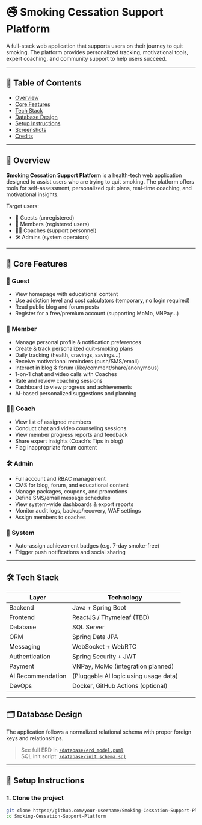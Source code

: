 # 🚭 Smoking Cessation Support Platform

A full-stack web application that supports users on their journey to quit smoking. The platform provides personalized tracking, motivational tools, expert coaching, and community support to help users succeed.

---

## 📌 Table of Contents

- [Overview](#overview)
- [Core Features](#core-features)
- [Tech Stack](#tech-stack)
- [Database Design](#database-design)
- [Setup Instructions](#setup-instructions)
- [Screenshots](#screenshots)
- [Credits](#credits)

---

## 🧠 Overview

**Smoking Cessation Support Platform** is a health-tech web application designed to assist users who are trying to quit smoking. The platform offers tools for self-assessment, personalized quit plans, real-time coaching, and motivational insights.

Target users:
- 🚶 Guests (unregistered)
- 👤 Members (registered users)
- 🧑‍🏫 Coaches (support personnel)
- 🛠️ Admins (system operators)

---

## 💎 Core Features

### 👤 Guest
- View homepage with educational content
- Use addiction level and cost calculators (temporary, no login required)
- Read public blog and forum posts
- Register for a free/premium account (supporting MoMo, VNPay...)

### 🙋 Member
- Manage personal profile & notification preferences
- Create & track personalized quit-smoking plans
- Daily tracking (health, cravings, savings...)
- Receive motivational reminders (push/SMS/email)
- Interact in blog & forum (like/comment/share/anonymous)
- 1-on-1 chat and video calls with Coaches
- Rate and review coaching sessions
- Dashboard to view progress and achievements
- AI-based personalized suggestions and planning

### 🧑‍🏫 Coach
- View list of assigned members
- Conduct chat and video counseling sessions
- View member progress reports and feedback
- Share expert insights (Coach’s Tips in blog)
- Flag inappropriate forum content

### 🛠️ Admin
- Full account and RBAC management
- CMS for blog, forum, and educational content
- Manage packages, coupons, and promotions
- Define SMS/email message schedules
- View system-wide dashboards & export reports
- Monitor audit logs, backup/recovery, WAF settings
- Assign members to coaches

### 🧠 System
- Auto-assign achievement badges (e.g. 7-day smoke-free)
- Trigger push notifications and social sharing

---

## 🛠️ Tech Stack

| Layer | Technology |
|-------|------------|
| Backend | Java + Spring Boot |
| Frontend | ReactJS / Thymeleaf (TBD) |
| Database | SQL Server |
| ORM | Spring Data JPA |
| Messaging | WebSocket + WebRTC |
| Authentication | Spring Security + JWT |
| Payment | VNPay, MoMo (integration planned) |
| AI Recommendation | (Pluggable AI logic using usage data) |
| DevOps | Docker, GitHub Actions (optional) |

---

## 🗂️ Database Design

The application follows a normalized relational schema with proper foreign keys and relationships.

> See full ERD in [`/database/erd_model.puml`](./database/erd_model.puml)  
> SQL init script: [`/database/init_schema.sql`](./database/init_schema.sql)

---

## 🚀 Setup Instructions

### 1. Clone the project
```bash
git clone https://github.com/your-username/Smoking-Cessation-Support-Platform.git
cd Smoking-Cessation-Support-Platform
